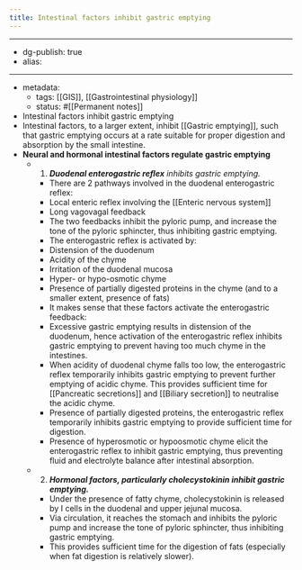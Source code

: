```yaml
---
title: Intestinal factors inhibit gastric emptying
---
```


- --
- dg-publish: true
- alias:
- --
- metadata:
	- tags: [[GIS]], [[Gastrointestinal physiology]]
	- status: #[[Permanent notes]]
- Intestinal factors inhibit gastric emptying
- Intestinal factors, to a larger extent, inhibit [[Gastric emptying]], such that gastric emptying occurs at a rate suitable for proper digestion and absorption by the small intestine.
- ************************************************************************************************Neural and hormonal intestinal factors regulate gastric emptying************************************************************************************************
	- 1. *****************************Duodenal enterogastric reflex***************************** *inhibits gastric emptying.*
		- There are 2 pathways involved in the duodenal enterogastric reflex:
		- Local enteric reflex involving the [[Enteric nervous system]]
		- Long vagovagal feedback
		- The two feedbacks inhibit the pyloric pump, and increase the tone of the pyloric sphincter, thus inhibiting gastric emptying.
		- The enterogastric reflex is activated by:
		- Distension of the duodenum
		- Acidity of the chyme
		- Irritation of the duodenal mucosa
		- Hyper- or hypo-osmotic chyme
		- Presence of partially digested proteins in the chyme (and to a smaller extent, presence of fats)
		- It makes sense that these factors activate the enterogastric feedback:
		- Excessive gastric emptying results in distension of the duodenum, hence activation of the enterogastric reflex inhibits gastric emptying to prevent having too much chyme in the intestines.
		- When acidity of duodenal chyme falls too low, the enterogastric reflex temporarily inhibits gastric emptying to prevent further emptying of acidic chyme. This provides sufficient time for [[Pancreatic secretions]] and [[Biliary secretion]] to neutralise the acidic chyme.
		- Presence of partially digested proteins, the enterogastric reflex temporarily inhibits gastric emptying to provide sufficient time for digestion.
		- Presence of hyperosmotic or hypoosmotic chyme elicit the enterogastric reflex to inhibit gastric emptying, thus preventing fluid and electrolyte balance after intestinal absorption.
	- 2. *****************Hormonal factors, particularly cholecystokinin inhibit gastric emptying.*****************
		- Under the presence of fatty chyme, cholecystokinin is released by I cells in the duodenal and upper jejunal mucosa.
		- Via circulation, it reaches the stomach and inhibits the pyloric pump and increase the tone of pyloric sphincter, thus inhibiting gastric emptying.
		- This provides sufficient time for the digestion of fats (especially when fat digestion is relatively slower).
